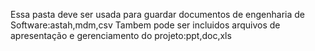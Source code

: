 Essa pasta deve ser usada para guardar documentos de engenharia de Software:astah,mdm,csv
Tambem pode ser incluidos arquivos de apresentação e gerenciamento do projeto:ppt,doc,xls
